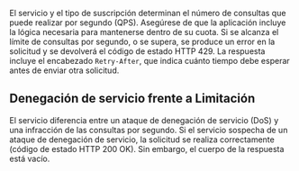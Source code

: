 El servicio y el tipo de suscripción determinan el número de consultas que puede realizar por segundo (QPS). Asegúrese de que la aplicación incluye la lógica necesaria para mantenerse dentro de su cuota. Si se alcanza el límite de consultas por segundo, o se supera, se produce un error en la solicitud y se devolverá el código de estado HTTP 429. La respuesta incluye el encabezado `Retry-After`, que indica cuánto tiempo debe esperar antes de enviar otra solicitud.

## <a name="denial-of-service-versus-throttling"></a>Denegación de servicio frente a Limitación

El servicio diferencia entre un ataque de denegación de servicio (DoS) y una infracción de las consultas por segundo. Si el servicio sospecha de un ataque de denegación de servicio, la solicitud se realiza correctamente (código de estado HTTP 200 OK). Sin embargo, el cuerpo de la respuesta está vacío.